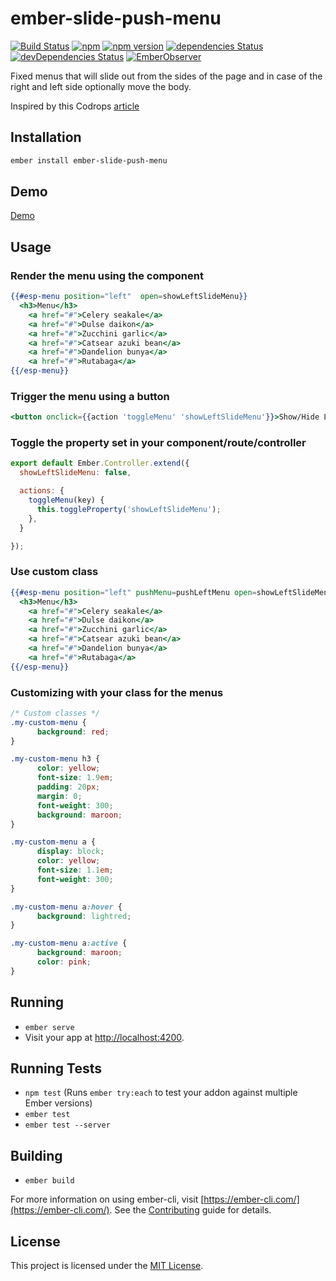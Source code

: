 # ember-slide-push-menu

[![Build Status](https://travis-ci.org/rajasegar/ember-slide-push-menu.svg?branch=master)](https://travis-ci.org/rajasegar/ember-slide-push-menu) 
[![npm](https://img.shields.io/npm/dm/ember-slide-push-menu.svg)](https://www.npmjs.com/package/ember-slide-push-menu)
[![npm version](http://img.shields.io/npm/v/ember-slide-push-menu.svg?style=flat)](https://npmjs.org/package/ember-slide-push-menu "View this project on npm")
[![dependencies Status](https://david-dm.org/rajasegar/ember-slide-push-menu/status.svg)](https://david-dm.org/rajasegar/ember-slide-push-menu)
[![devDependencies Status](https://david-dm.org/rajasegar/ember-slide-push-menu/dev-status.svg)](https://david-dm.org/rajasegar/ember-slide-push-menu?type=dev)
[![EmberObserver](http://emberobserver.com/badges/ember-slide-push-menu.svg?branch=master)](http://emberobserver.com/addons/ember-slide-push-menu)

Fixed menus that will slide out from the sides of the page and in case of the right and left side optionally move the body.

Inspired by this Codrops [article](https://tympanus.net/codrops/2013/04/17/slide-and-push-menus/)

## Installation

```sh
ember install ember-slide-push-menu
```

## Demo
[Demo](https://rajasegar.github.io/ember-slide-push-menu/)

## Usage

### Render the menu using the component 
```hbs
{{#esp-menu position="left"  open=showLeftSlideMenu}}
  <h3>Menu</h3>
	<a href="#">Celery seakale</a>
	<a href="#">Dulse daikon</a>
	<a href="#">Zucchini garlic</a>
	<a href="#">Catsear azuki bean</a>
	<a href="#">Dandelion bunya</a>
	<a href="#">Rutabaga</a>
{{/esp-menu}}
```

### Trigger the menu using a button
```hbs
<button onclick={{action 'toggleMenu' 'showLeftSlideMenu'}}>Show/Hide Left Slide Menu</button>
```

### Toggle the property set in your component/route/controller
```js
export default Ember.Controller.extend({
  showLeftSlideMenu: false,

  actions: {
    toggleMenu(key) {
      this.toggleProperty('showLeftSlideMenu');
    },
  }

});

```

### Use custom class
```hbs
{{#esp-menu position="left" pushMenu=pushLeftMenu open=showLeftSlideMenu customClasses='my-custom-menu'}}
  <h3>Menu</h3>
	<a href="#">Celery seakale</a>
	<a href="#">Dulse daikon</a>
	<a href="#">Zucchini garlic</a>
	<a href="#">Catsear azuki bean</a>
	<a href="#">Dandelion bunya</a>
	<a href="#">Rutabaga</a>
{{/esp-menu}}
```

### Customizing with your class for the menus
```css
/* Custom classes */
.my-custom-menu {
	  background: red;
}

.my-custom-menu h3 {
	  color: yellow;
	  font-size: 1.9em;
	  padding: 20px;
	  margin: 0;
	  font-weight: 300;
	  background: maroon;
}

.my-custom-menu a {
	  display: block;
	  color: yellow;
	  font-size: 1.1em;
	  font-weight: 300;
}

.my-custom-menu a:hover {
	  background: lightred;
}

.my-custom-menu a:active {
	  background: maroon;
	  color: pink;
}

```
## Running

* `ember serve`
* Visit your app at [http://localhost:4200](http://localhost:4200).

## Running Tests

* `npm test` (Runs `ember try:each` to test your addon against multiple Ember versions)
* `ember test`
* `ember test --server`

## Building

* `ember build`

For more information on using ember-cli, visit [https://ember-cli.com/](https://ember-cli.com/).
See the [Contributing](CONTRIBUTING.md) guide for details.


License
------------------------------------------------------------------------------

This project is licensed under the [MIT License](LICENSE.md).
